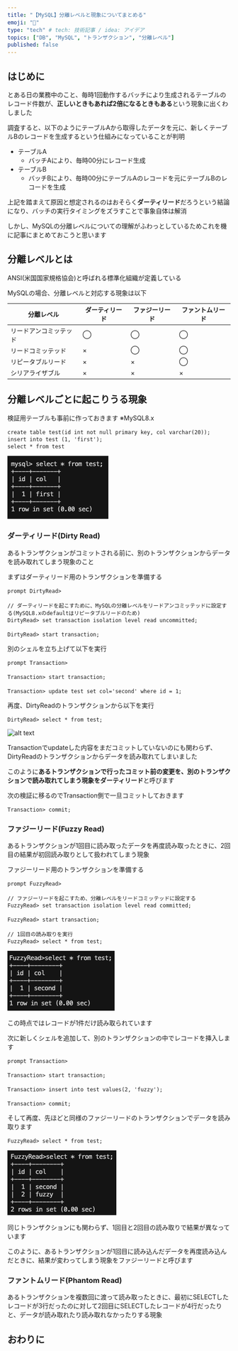 ```yaml
---
title: "【MySQL】分離レベルと現象についてまとめる"
emoji: "🐬"
type: "tech" # tech: 技術記事 / idea: アイデア
topics: ["DB", "MySQL", "トランザクション", "分離レベル"]
published: false
---
```


## はじめに

とある日の業務中のこと、毎時1回動作するバッチにより生成されるテーブルのレコード件数が、**正しいときもあれば2倍になるときもある**という現象に出くわしました

調査すると、以下のようにテーブルAから取得したデータを元に、新しくテーブルBのレコードを生成するという仕組みになっていることが判明

* テーブルA
    * バッチAにより、毎時00分にレコード生成
* テーブルB
    * バッチBにより、毎時00分にテーブルAのレコードを元にテーブルBのレコードを生成

上記を踏まえて原因と想定されるのはおそらく**ダーティリード**だろうという結論になり、バッチの実行タイミングをズラすことで事象自体は解消

しかし、MySQLの分離レベルについての理解がふわっとしているためこれを機に記事にまとめておこうと思います

## 分離レベルとは

ANSI(米国国家規格協会)と呼ばれる標準化組織が定義している

MySQLの場合、分離レベルと対応する現象は以下

| 分離レベル | ダーティリード | ファジーリード | ファントムリード |
| ---- | ---- | ---- | ---- |
| リードアンコミッテッド | ◯ | ◯ | ◯ |
| リードコミッテッド | × | ◯ | ◯ |
| リピータブルリード | × | × | ◯ |
| シリアライザブル | × | × | × |

## 分離レベルごとに起こりうる現象

検証用テーブルも事前に作っておきます
※MySQL8.x

```
create table test(id int not null primary key, col varchar(20));
insert into test (1, 'first');
select * from test
```

![alt text](</images/07fcdbc0cce8b5/select_test.png>)

### ダーティリード(Dirty Read)

あるトランザクションがコミットされる前に、別のトランザクションからデータを読み取れてしまう現象のこと

まずはダーティリード用のトランザクションを準備する

```
prompt DirtyRead>

// ダーティリードを起こすために、MySQLの分離レベルをリードアンコミッテッドに設定する(MySQL8.xのdefaultはリピータブルリードのため)
DirtyRead> set transaction isolation level read uncommitted;

DirtyRead> start transaction;
```

別のシェルを立ち上げて以下を実行

```
prompt Transaction>

Transaction> start transaction;

Transaction> update test set col='second' where id = 1;
```

再度、DirtyReadのトランザクションから以下を実行

```
DirtyRead> select * from test;
```

![alt text](</images/07fcdbc0cce8b5/dirty_lead.png>)

Transactionでupdateした内容をまだコミットしていないのにも関わらず、DirtyReadのトランザクションからデータを読み取れてしまいました

このように**あるトランザクションで行ったコミット前の変更を、別のトランザクションで読み取れてしまう現象をダーティリード**と呼びます

次の検証に移るのでTransaction側で一旦コミットしておきます

```
Transaction> commit;
```

### ファジーリード(Fuzzy Read)

あるトランザクションが1回目に読み取ったデータを再度読み取ったときに、2回目の結果が初回読み取りとして扱われてしまう現象

ファジーリード用のトランザクションを準備する

```
prompt FuzzyRead>

// ファジーリードを起こすため、分離レベルをリードコミッテッドに設定する
FuzzyRead> set transaction isolation level read committed;

FuzzyRead> start transaction;

// 1回目の読み取りを実行
FuzzyRead> select * from test;
```

![alt text](</images/07fcdbc0cce8b5/select_test_fuzzy_read.png>)

この時点ではレコードが1件だけ読み取られています

次に新しくシェルを追加して、別のトランザクションの中でレコードを挿入します

```
prompt Transaction>

Transaction> start transaction;

Transaction> insert into test values(2, 'fuzzy');

Transaction> commit;
```

そして再度、先ほどと同様のファジーリードのトランザクションでデータを読み取ります

```
FuzzyRead> select * from test;
```

![alt text](</images/07fcdbc0cce8b5/select_test_fuzzy_read2.png>)

同じトランザクションにも関わらず、1回目と2回目の読み取りで結果が異なっています

このように、あるトランザクションが1回目に読み込んだデータを再度読み込んだときに、結果が変わってしまう現象をファジーリードと呼びます

### ファントムリード(Phantom Read)

あるトランザクションを複数回に渡って読み取ったときに、最初にSELECTしたレコードが3行だったのに対して2回目にSELECTしたレコードが4行だったりと、データが読み取れたり読み取れなかったりする現象

## おわりに
